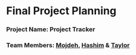 # Final Project Planning

### Project Name: Project Tracker

### Team Members: [Mojdeh](https://github.com/Mojdehh), [Hashim](https://github.com/sharifhashim) & [Taylor](https://github.com/taylornoj)